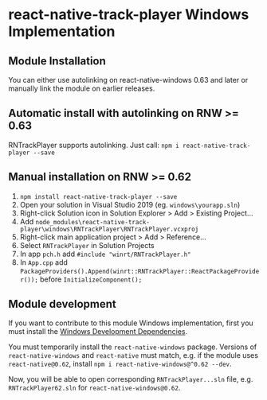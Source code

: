 # react-native-track-player Windows Implementation

## Module Installation

You can either use autolinking on react-native-windows 0.63 and later or manually link the module on earlier releases.

## Automatic install with autolinking on RNW >= 0.63

RNTrackPlayer supports autolinking. Just call: `npm i react-native-track-player --save`

## Manual installation on RNW >= 0.62

1. `npm install react-native-track-player --save`
2. Open your solution in Visual Studio 2019 (eg. `windows\yourapp.sln`)
3. Right-click Solution icon in Solution Explorer > Add > Existing Project...
4. Add `node_modules\react-native-track-player\windows\RNTrackPlayer\RNTrackPlayer.vcxproj`
5. Right-click main application project > Add > Reference...
6. Select `RNTrackPlayer` in Solution Projects
7. In app `pch.h` add `#include "winrt/RNTrackPlayer.h"`
8. In `App.cpp` add `PackageProviders().Append(winrt::RNTrackPlayer::ReactPackageProvider());` before `InitializeComponent();`

## Module development

If you want to contribute to this module Windows implementation, first you must install the [Windows Development Dependencies](https://aka.ms/rnw-deps).

You must temporarily install the `react-native-windows` package. Versions of `react-native-windows` and `react-native` must match, e.g. if the module uses `react-native@0.62`, install `npm i react-native-windows@^0.62 --dev`.

Now, you will be able to open corresponding `RNTrackPlayer...sln` file, e.g. `RNTrackPlayer62.sln` for `react-native-windows@0.62`.

